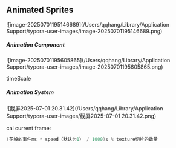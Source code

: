 ## Animated Sprites

![image-20250701195146689](/Users/qqhang/Library/Application Support/typora-user-images/image-20250701195146689.png)

##### Animation Component

![image-20250701195605865](/Users/qqhang/Library/Application Support/typora-user-images/image-20250701195605865.png)



timeScale



##### Animation System

![截屏2025-07-01 20.31.42](/Users/qqhang/Library/Application Support/typora-user-images/截屏2025-07-01 20.31.42.png)

cal current frame:

```cpp
(花掉的事件ms * speed（默认为1） / 1000)s % texture切片的数量
```

